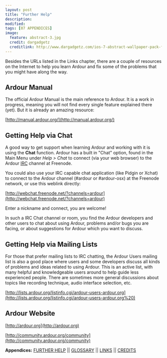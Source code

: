 ```yaml
---
layout: post
title: "Further Help"
description:
modified: 
tags: [07 APPENDICES]
image:
  feature: abstract-3.jpg
  credit: dargadgetz
  creditlink: http://www.dargadgetz.com/ios-7-abstract-wallpaper-pack-for-iphone-5-and-ipod-touch-retina/
---
```


Besides the URLs listed in the Links chapter, there are a couple of
resources on the Internet to help you learn Ardour and fix some of the
problems that you might have along the way.

## Ardour Manual

The official Ardour Manual is the main reference to Ardour. It is a work in progress, meaning you will not find every single feature explained there (yet). But it is already an amazing resource:

[http://manual.ardour.org/](http://manual.ardour.org/)

## Getting Help via Chat

A good way to get support when learning Ardour and working with it is
using the **Chat** function. Ardour has a built in "Chat" option, found
in the Main Menu under *Help > Chat* to connect (via your web browser)
to the Ardour [IRC](http://en.wikipedia.org/wiki/IRC) channel at
Freenode.

You could also use your IRC capable chat application (like Pidgin or
Xchat) to connect to the Ardour channel (\#ardour or \#ardour-osx) at
the Freenode network, or use this weblink directly:

[http://webchat.freenode.net/?channels=ardour](http://webchat.freenode.net/?channels=ardour)

Enter a nickname and connect, you are welcome!

In such a IRC Chat channel or room, you find the Ardour developers and
other users to chat about using Ardour, problems and/or bugs you are
facing, or about suggestions for Ardour which you want to discuss.

## Getting Help via Mailing Lists

For those that prefer mailing lists to IRC chatting, the Ardour Users
mailing list is also a good place where users and some developers
discuss all kinds of problems and ideas related to using Ardour. This is
an active list, with many helpful and knowledgeable users around to help
guide less experienced people. There are sometimes more general
discussions about topics like recording technique, audio interface
selection, etc.

[http://lists.ardour.org/listinfo.cgi/ardour-users-ardour.org](http://lists.ardour.org/listinfo.cgi/ardour-users-ardour.org%20)

## Ardour Website

[http://ardour.org](http://ardour.org)

[http://community.ardour.org/community](http://community.ardour.org/community)

**Appendices:**
[FURTHER HELP](../further-help)   ||
[GLOSSARY](../glossary)   ||
[LINKS](../links)   ||
[CREDITS](../credits)
